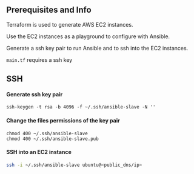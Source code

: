 ## Prerequisites and Info

Terraform is used to generate AWS EC2 instances.

Use the EC2 instances as a playground to configure with Ansible.

Generate a ssh key pair to run Ansible and to ssh into the EC2 instances.

`main.tf` requires a ssh key

## SSH

#### Generate ssh key pair

```ssh
ssh-keygen -t rsa -b 4096 -f ~/.ssh/ansible-slave -N ''
```

#### Change the files permissions of the key pair

```ssh
chmod 400 ~/.ssh/ansible-slave
chmod 400 ~/.ssh/ansible-slave.pub
```

#### SSH into an EC2 instance

```sh
ssh -i ~/.ssh/ansible-slave ubuntu@<public_dns/ip>
```
